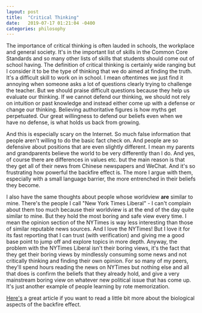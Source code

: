 ```yaml
---
layout: post
title:  "Critical Thinking"
date:   2019-07-17 01:21:04 -0400
categories: philosophy
---
```


The importance of critical thinking is often lauded in schools, the workplace and general society.
It's in the important list of skills in the Common Core Standards and so many other lists of skills that
students should come out of school having. The definition of critical thinking is certainly wide ranging
but I consider it to be the type of thinking that we do aimed at finding the truth. It's a difficult skill to work on in school. I mean oftentimes we just find it annoying when someone asks a lot of questions clearly trying to challenge the teacher. But we should praise difficult questions because they help us evaluate our thinking. If we cannot defend our thinking, we should not rely on intuition or past knowledge and instead either come up with a defense or change our thinking. Believing authoritative figures is how myths get perpetuated. Our great willingness to defend our beliefs even when we have no defense, is what holds us back from growing.

And this is especially scary on the Internet. So much false information that people aren't willing to do the basic fact check on. And people are so defensive about positions that are even slightly different. I mean my parents and grandparents believe the world to be very differently than I do. And yes, of course there are differences in values etc. but the main reason is that they get all of their news from Chinese newspapers and WeChat. And it's so frustrating how powerful the backfire effect is. The more I argue with them, especially with a small language barrier, the more entrenched in their beliefs they become.

I also have the same thoughts about people whose worldview **are** similar to mine. There's the people I call "New York Times Liberal" - I can't complain about them too much because their worldview is at the end of the day quite similar to mine. But they hold the most boring and safe view every time. I mean the opinion section of the NYTimes is way less interesting than those of similar reputable news sources. And I love the NYTimes! But I love it for its fast reporting that I can trust (with verification) and giving me a good base point to jump off and explore topics in more depth. Anyway, the problem with the NYTimes Liberal isn't their boring views, it's the fact that they get their boring views by mindlessly consuming some news and not critically thinking and finding their own opinion. For so many of my peers, they'll spend hours reading the news on NYTimes but nothing else and all that does is confirm the beliefs that they already hold, and give a very mainstream boring view on whatever new political issue that has come up. It's just another example of people learning by rote memorization.

[Here's](https://www.brainpickings.org/2014/05/13/backfire-effect-mcraney/) a great article if you want to read a little bit more about the biological aspects of the backfire effect.

